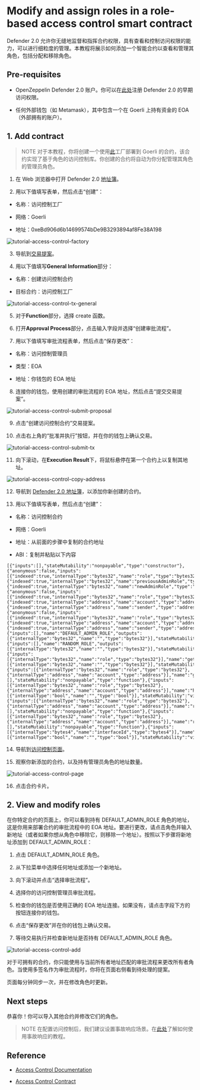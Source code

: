 # Modify and assign roles in a role-based access control smart contract

Defender 2.0 允许你无缝地监督和指挥合约权限，具有查看和控制访问权限的能力，可以进行细粒度的管理。本教程将展示如何添加一个智能合约以查看和管理其角色，包括分配和移除角色。

## Pre-requisites
* OpenZeppelin Defender 2.0 账户。你可以在[此处](https://www.openzeppelin.com/defender2-waitlist)注册 Defender 2.0 的早期访问权限。

* 任何外部钱包（如 Metamask），其中包含一个在 Goerli 上持有资金的 EOA（外部拥有的账户）。

## 1. Add contract
> NOTE
对于本教程，你将创建一个使用[此](https://goerli.etherscan.io/address/0xeBd906d6b14699574bDe9B3293894af8Fe38A198)工厂部署到 Goerli 的合约，该合约实现了基于角色的访问控制库。你创建的合约将自动为你分配管理其角色的管理员角色。

1. 在 Web 浏览器中打开 Defender 2.0 [地址簿](https://defender.openzeppelin.com/v2/#/manage/address-book/new)。

2. 用以下值填写表单，然后点击“创建”：

* 名称：访问控制工厂

* 网络：Goerli

* 地址：0xeBd906d6b14699574bDe9B3293894af8Fe38A198

![tutorial-access-control-factory](img/tutorial-access-control-factory.png)

3. 导航到[交易提案](https://defender.openzeppelin.com/v2/#/actions/executable/new?)。

4. 用以下值填写**General Information**部分：

* 名称：创建访问控制合约

* 目标合约：访问控制工厂

![tutorial-access-control-tx-general](img/tutorial-access-control-tx-general.png)

5. 对于**Function**部分，选择 create 函数。

6. 打开**Approval Process**部分，点击输入字段并选择“创建审批流程”。

7. 用以下值填写审批流程表单，然后点击“保存更改”：

* 名称：访问控制管理员

* 类型：EOA

* 地址：你钱包的 EOA 地址

8. 连接你的钱包，使用创建的审批流程的 EOA 地址，然后点击“提交交易提案”。

![tutorial-access-control-submit-proposal](img/tutorial-access-control-submit-proposal.gif)

9. 点击“创建访问控制合约”交易提案。

10. 点击右上角的“批准并执行”按钮，并在你的钱包上确认交易。

![tutorial-access-control-submit-tx](img/tutorial-access-control-submit-tx.gif)

11. 向下滚动，在**Execution Result**下，将鼠标悬停在第一个合约上以复制其地址。

![tutorial-access-control-copy-address](img/tutorial-access-control-copy-address.png)

12. 导航到 [Defender 2.0 地址簿](https://defender.openzeppelin.com/v2/#/manage/address-book/new)，以添加你新创建的合约。

13. 用以下值填写表单，然后点击“创建”：

* 名称：访问控制合约

* 网络：Goerli

* 地址：从前面的步骤中复制的合约地址

* ABI：复制并粘贴以下内容
```
[{"inputs":[],"stateMutability":"nonpayable","type":"constructor"},{"anonymous":false,"inputs":[{"indexed":true,"internalType":"bytes32","name":"role","type":"bytes32"},{"indexed":true,"internalType":"bytes32","name":"previousAdminRole","type":"bytes32"},{"indexed":true,"internalType":"bytes32","name":"newAdminRole","type":"bytes32"}],"name":"RoleAdminChanged","type":"event"},{"anonymous":false,"inputs":[{"indexed":true,"internalType":"bytes32","name":"role","type":"bytes32"},{"indexed":true,"internalType":"address","name":"account","type":"address"},{"indexed":true,"internalType":"address","name":"sender","type":"address"}],"name":"RoleGranted","type":"event"},{"anonymous":false,"inputs":[{"indexed":true,"internalType":"bytes32","name":"role","type":"bytes32"},{"indexed":true,"internalType":"address","name":"account","type":"address"},{"indexed":true,"internalType":"address","name":"sender","type":"address"}],"name":"RoleRevoked","type":"event"},{"inputs":[],"name":"DEFAULT_ADMIN_ROLE","outputs":[{"internalType":"bytes32","name":"","type":"bytes32"}],"stateMutability":"view","type":"function"},{"inputs":[],"name":"RANDOM_ROLE","outputs":[{"internalType":"bytes32","name":"","type":"bytes32"}],"stateMutability":"view","type":"function"},{"inputs":[{"internalType":"bytes32","name":"role","type":"bytes32"}],"name":"getRoleAdmin","outputs":[{"internalType":"bytes32","name":"","type":"bytes32"}],"stateMutability":"view","type":"function"},{"inputs":[{"internalType":"bytes32","name":"role","type":"bytes32"},{"internalType":"address","name":"account","type":"address"}],"name":"grantRole","outputs":[],"stateMutability":"nonpayable","type":"function"},{"inputs":[{"internalType":"bytes32","name":"role","type":"bytes32"},{"internalType":"address","name":"account","type":"address"}],"name":"hasRole","outputs":[{"internalType":"bool","name":"","type":"bool"}],"stateMutability":"view","type":"function"},{"inputs":[{"internalType":"bytes32","name":"role","type":"bytes32"},{"internalType":"address","name":"account","type":"address"}],"name":"renounceRole","outputs":[],"stateMutability":"nonpayable","type":"function"},{"inputs":[{"internalType":"bytes32","name":"role","type":"bytes32"},{"internalType":"address","name":"account","type":"address"}],"name":"revokeRole","outputs":[],"stateMutability":"nonpayable","type":"function"},{"inputs":[{"internalType":"bytes4","name":"interfaceId","type":"bytes4"}],"name":"supportsInterface","outputs":[{"internalType":"bool","name":"","type":"bool"}],"stateMutability":"view","type":"function"}]
```

14. 导航到[访问控制页面](https://defender.openzeppelin.com/v2/#/access-control/contracts)。

15. 观察你新添加的合约，以及持有管理员角色的地址数量。

![tutorial-access-control-page](img/tutorial-access-control-page.gif)

16. 点击合约卡片。

## 2. View and modify roles
在你特定合约的页面上，你可以看到持有 DEFAULT_ADMIN_ROLE 角色的地址，这是你用来部署合约的审批流程中的 EOA 地址。要进行更改，请点击角色并输入新地址（或者如果你想从角色中移除它，则移除一个地址）。按照以下步骤将新地址添加到 DEFAULT_ADMIN_ROLE：

1. 点击 DEFAULT_ADMIN_ROLE 角色。

2. 从下拉菜单中选择任何地址或添加一个新地址。

3. 向下滚动并点击“选择审批流程”。

4. 选择你的访问控制管理员审批流程。

5. 检查你的钱包是否使用正确的 EOA 地址连接。如果没有，请点击字段下方的按钮连接你的钱包。

6. 点击“保存更改”并在你的钱包上确认交易。

7. 等待交易执行并检查新地址是否持有 DEFAULT_ADMIN_ROLE 角色。

![tutorial-access-control-add](img/tutorial-access-control-add.gif)

对于可拥有的合约，你只能使用与当前所有者地址匹配的审批流程来更改所有者角色。当使用多签名作为审批流程时，你将在页面右侧看到待处理的提案。

页面每分钟同步一次，并在修改角色时更新。

## Next steps
恭喜你！你可以导入其他合约并修改它们的角色。

> NOTE
在配置访问控制后，我们建议设置事故响应场景。在[此处](../Incident-Response/Incident-Response.md)了解如何使用事故响应的教程。

## Reference
* [Access Control Documentation](../../Modules/Access-Control/Access-Control.md)

* [Access Control Contract](https://etherscan.io/address/0xbC760FAa5d2366B38C0EF7eC6814A61952504B72)